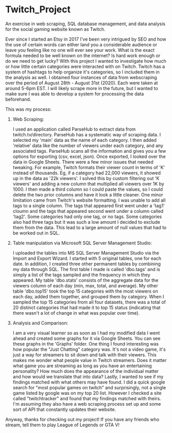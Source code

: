 # Twitch_Project
An exercise in web scraping, SQL database management, and data analysis for the social gaming website known as Twitch. 

Ever since I started an Etsy in 2017 I've been very intrigued by SEO and how the use of certain words can either land you a considerable audience or leave you feeling like no one will ever see your work. What is the exact formula needed to be well known on the internet? Is hard work enough or do we need to get lucky? With this project I wanted to investigate how much or how little certain categories were interacted with on Twitch. Twitch has a system of hashtags to help organize it's categories, so I included them in the analysis as well. I obtained four instances of data from webscraping over the period of August 28th - August 31st (2020). Each were taken at around 5-6pm EST. I will likely scrape more in the future, but I wanted to make sure I was able to develop a system for processing the data beforehand.

This was my process:

1. Web Scraping:

    I used an application called ParseHub to extract data from twitch.tv/directory. ParseHub has a systematic way of scraping data. I selected my 'main' data as the name of each category. I then added 'relative' data like the number of viewers under each category, and any associated tags. ParseHub scans all the information and gives you a few options for exporting (csv, excel, json). Once exported, I looked over the data in Google Sheets. There were a few minor issues that needed tweaking. For example, Twitch formats their viewer count in terms of 'K' instead of thousands. Eg, if a category had 22,000 viewers, it showed up in the data as '22k viewers'. I solved this by custom filtering out 'K viewers' and adding a new column that multiplied all viewers over 1K by 1000. I then made a third column so I could paste the values, so I could delete the two prior columns and have it look a little cleaner.
    One minor limitation came from Twitch's website formatting. I was unable to add all tags to a single column. The tags that appeared first went under a 'tag1' cloumn and the tags that appeared second went under a column called 'tag2'. Some categories had only one tag, or no tags. Some categories also had three tags but it was such a low amount I decided to exclude them from the data. This lead to a large amount of null values that had to be worked out in SQL. 
    
2. Table manipulation via Microsoft SQL Server Management Studio:
    
    I uploaded the tables into MS SQL Server Management Studio via the Import and Export Wizard. I started with 5 original tables, one for each date. In addition, I created three other permanent tables by combining my data through SQL. The first table I made is called 'dbo.tags' and is simply a list of the tags sampled and the frequency in which they appeared. My table 'dbo.stats' consists of the aggregate data for the viewers column of each day (min, max, total, and average). My other table 'dbo.top15' took the top 15 categories with the most viewers on each day, added them together, and grouped them by category. When I sampled the top 15 categories from all four datasets, there was a total of 20 distinct categories that had made it to top 15 status (indicating that there wasn't a lot of change in what was popular over time).  

3. Analysis and Comparison:

    I am a very visual learner so as soon as I had my modified data I went ahead and created some graphs for it via Google Sheets. You can see these graphs in the 'Graphs' folder. One thing I found interesting was how popular the "Just Chatting" category was. It's not a video game, it's just a way for streamers to sit down and talk with their viewers. This makes me wonder what people value in Twitch streamers. Does it matter what game you are streaming as long as you have an entertaining personality? How much does the appearance of the individual matter and how would we translate that into data? 
    Lastly, I wanted to see if my findings matched with what others may have found. I did a quick google search for "most popular games on twitch" and surprisingly, not a single game listed by google was on my top 20 list. However I checked a site called "twitchtracker" and found that my findings matched with theirs. I'm assuming they also have a web scraping process set up and some sort of API that constantly updates their website. 

Anyway, thanks for checking out my project! If you have any friends who stream, tell them to play League of Legends or GTA V!
  
